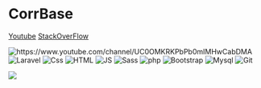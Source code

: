 # CorrBase


[Youtube](https://www.youtube.com/channel/UC0OMKRKPbPb0mIMHwCabDMA)
[StackOverFlow](https://stackoverflow.com/users/16716151/corrbase) 

<p align="center">

[comment]: <> (  <img alt="Youtube" src="https://img.shields.io/badge/node.js%20-%2343853D.svg?&style=for-the-badge&logo=node.js&logoColor=white"/>)
  <img alt="https://www.youtube.com/channel/UC0OMKRKPbPb0mIMHwCabDMA" src="https://img.shields.io/badge/YouTube-FF0000?style=for-the-badge&logo=youtube&logoColor=white"/>
    <img alt="Laravel" src="https://img.shields.io/badge/laravel%20-%23FF2D20.svg?&style=for-the-badge&logo=laravel&logoColor=white"/>
  <img alt="Css" src="https://img.shields.io/badge/CSS-239120?&style=for-the-badge&logo=css3&logoColor=white"/>
  <img alt="HTML" src="https://img.shields.io/badge/HTML-239120?style=for-the-badge&logo=html5&logoColor=white"/>
  <img alt="JS" src="https://img.shields.io/badge/JavaScript-F7DF1E?style=for-the-badge&logo=javascript&logoColor=black"/>
  <img alt="Sass" src="https://img.shields.io/badge/Sass-CC6699?style=for-the-badge&logo=sass&logoColor=white"/>
  <img alt="php" src="https://img.shields.io/badge/PHP-777BB4?style=for-the-badge&logo=php&logoColor=white"/>
  <img alt="Bootstrap" src="https://img.shields.io/badge/Bootstrap-563D7C?style=for-the-badge&logo=bootstrap&logoColor=white"/>
  <img alt="Mysql" src="https://img.shields.io/badge/MySQL-00000F?style=for-the-badge&logo=mysql&logoColor=white"/>
  <img alt="Git" src="https://img.shields.io/badge/git%20-%23F05033.svg?&style=for-the-badge&logo=git&logoColor=white"/>
</p>

![](https://github-readme-stats.vercel.app/api?username=corrbase&show_icons=true&theme=dark)

